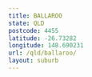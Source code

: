 ```yaml
---
title: BALLAROO
state: QLD
postcode: 4455
latitude: -26.73282
longitude: 148.690231
url: /qld/ballaroo/
layout: suburb
---
```

